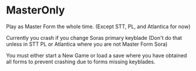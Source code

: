 # MasterOnly

Play as Master Form the whole time. (Except STT, PL, and Atlantica for now)

Currently you crash if you change Soras primary keyblade (Don't do that unless in STT PL or Atlantica where you are not Master Form Sora)

You must either start a New Game or load a save where you have obtained all forms to prevent crashing due to forms missing keyblades.
